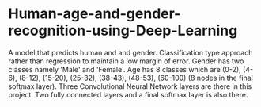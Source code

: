 # Human-age-and-gender-recognition-using-Deep-Learning
A model that predicts human and and gender. Classification type approach rather than regression to maintain a low margin of error. Gender has two classes namely 'Male' and 'Female'. Age has 8 classes which are (0-2), (4-6), (8-12), (15-20), (25-32), (38-43), (48-53), (60-100) (8 nodes in the final softmax layer).  Three Convolutional Neural Network layers are there in this project. Two fully connected layers and a final softmax layer is also there.
